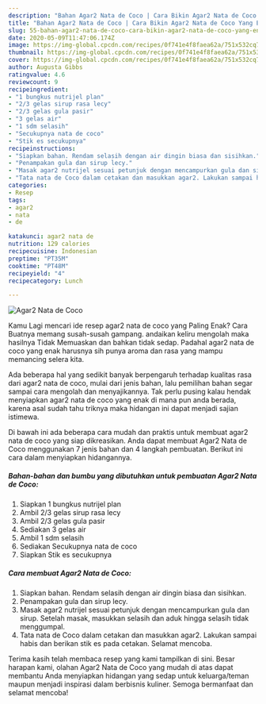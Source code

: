 ```yaml
---
description: "Bahan Agar2 Nata de Coco | Cara Bikin Agar2 Nata de Coco Yang Enak dan Simpel"
title: "Bahan Agar2 Nata de Coco | Cara Bikin Agar2 Nata de Coco Yang Enak dan Simpel"
slug: 55-bahan-agar2-nata-de-coco-cara-bikin-agar2-nata-de-coco-yang-enak-dan-simpel
date: 2020-05-09T11:47:06.174Z
image: https://img-global.cpcdn.com/recipes/0f741e4f8faea62a/751x532cq70/agar2-nata-de-coco-foto-resep-utama.jpg
thumbnail: https://img-global.cpcdn.com/recipes/0f741e4f8faea62a/751x532cq70/agar2-nata-de-coco-foto-resep-utama.jpg
cover: https://img-global.cpcdn.com/recipes/0f741e4f8faea62a/751x532cq70/agar2-nata-de-coco-foto-resep-utama.jpg
author: Augusta Gibbs
ratingvalue: 4.6
reviewcount: 9
recipeingredient:
- "1 bungkus nutrijel plan"
- "2/3 gelas sirup rasa lecy"
- "2/3 gelas gula pasir"
- "3 gelas air"
- "1 sdm selasih"
- "Secukupnya nata de coco"
- "Stik es secukupnya"
recipeinstructions:
- "Siapkan bahan. Rendam selasih dengan air dingin biasa dan sisihkan."
- "Penampakan gula dan sirup lecy."
- "Masak agar2 nutrijel sesuai petunjuk dengan mencampurkan gula dan sirup. Setelah masak, masukkan selasih dan aduk hingga selasih tidak menggumpal."
- "Tata nata de Coco dalam cetakan dan masukkan agar2. Lakukan sampai habis dan berikan stik es pada cetakan. Selamat mencoba."
categories:
- Resep
tags:
- agar2
- nata
- de

katakunci: agar2 nata de 
nutrition: 129 calories
recipecuisine: Indonesian
preptime: "PT35M"
cooktime: "PT48M"
recipeyield: "4"
recipecategory: Lunch

---
```



![Agar2 Nata de Coco](https://img-global.cpcdn.com/recipes/0f741e4f8faea62a/751x532cq70/agar2-nata-de-coco-foto-resep-utama.jpg)

Kamu Lagi mencari ide resep agar2 nata de coco yang Paling Enak? Cara Buatnya memang susah-susah gampang. andaikan keliru mengolah maka hasilnya Tidak Memuaskan dan bahkan tidak sedap. Padahal agar2 nata de coco yang enak harusnya sih punya aroma dan rasa yang mampu memancing selera kita.



Ada beberapa hal yang sedikit banyak berpengaruh terhadap kualitas rasa dari agar2 nata de coco, mulai dari jenis bahan, lalu pemilihan bahan segar sampai cara mengolah dan menyajikannya. Tak perlu pusing kalau hendak menyiapkan agar2 nata de coco yang enak di mana pun anda berada, karena asal sudah tahu triknya maka hidangan ini dapat menjadi sajian istimewa.


Di bawah ini ada beberapa cara mudah dan praktis untuk membuat agar2 nata de coco yang siap dikreasikan. Anda dapat membuat Agar2 Nata de Coco menggunakan 7 jenis bahan dan 4 langkah pembuatan. Berikut ini cara dalam menyiapkan hidangannya.

<!--inarticleads1-->

##### Bahan-bahan dan bumbu yang dibutuhkan untuk pembuatan Agar2 Nata de Coco:

1. Siapkan 1 bungkus nutrijel plan
1. Ambil 2/3 gelas sirup rasa lecy
1. Ambil 2/3 gelas gula pasir
1. Sediakan 3 gelas air
1. Ambil 1 sdm selasih
1. Sediakan Secukupnya nata de coco
1. Siapkan Stik es secukupnya




<!--inarticleads2-->

##### Cara membuat Agar2 Nata de Coco:

1. Siapkan bahan. Rendam selasih dengan air dingin biasa dan sisihkan.
1. Penampakan gula dan sirup lecy.
1. Masak agar2 nutrijel sesuai petunjuk dengan mencampurkan gula dan sirup. Setelah masak, masukkan selasih dan aduk hingga selasih tidak menggumpal.
1. Tata nata de Coco dalam cetakan dan masukkan agar2. Lakukan sampai habis dan berikan stik es pada cetakan. Selamat mencoba.




Terima kasih telah membaca resep yang kami tampilkan di sini. Besar harapan kami, olahan Agar2 Nata de Coco yang mudah di atas dapat membantu Anda menyiapkan hidangan yang sedap untuk keluarga/teman maupun menjadi inspirasi dalam berbisnis kuliner. Semoga bermanfaat dan selamat mencoba!
